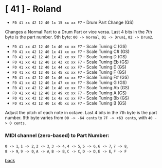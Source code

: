 # [ 41 ] - Roland

- `F0 41 xx 42 12 40 1x 15 xx xx F7` - Drum Part Change (GS)

Changes a Normal Part to a Drum Part or vice versa.
Last 4 bits in the 7th byte is the part number.
9th byte: `00 -> Normal`, `01 -> Drum1`, `02 -> Drum2`.

- `F0 41 xx 42 12 40 1x 40 xx xx F7` - Scale Tuning C (GS)
- `F0 41 xx 42 12 40 1x 41 xx xx F7` - Scale Tuning C# (GS)
- `F0 41 xx 42 12 40 1x 42 xx xx F7` - Scale Tuning D (GS)
- `F0 41 xx 42 12 40 1x 43 xx xx F7` - Scale Tuning Eb (GS)
- `F0 41 xx 42 12 40 1x 44 xx xx F7` - Scale Tuning E (GS)
- `F0 41 xx 42 12 40 1x 45 xx xx F7` - Scale Tuning F (GS)
- `F0 41 xx 42 12 40 1x 46 xx xx F7` - Scale Tuning F# (GS)
- `F0 41 xx 42 12 40 1x 47 xx xx F7` - Scale Tuning G (GS)
- `F0 41 xx 42 12 40 1x 48 xx xx F7` - Scale Tuning Ab (GS)
- `F0 41 xx 42 12 40 1x 49 xx xx F7` - Scale Tuning A (GS)
- `F0 41 xx 42 12 40 1x 4a xx xx F7` - Scale Tuning Bb (GS)
- `F0 41 xx 42 12 40 1x 4b xx xx F7` - Scale Tuning B (GS)

Adjust the pitch of each note in octave. Last 4 bits in the 7th byte is the part number.
9th byte varies from `00 -> -64 cents` to `7F -> +63 cents`, with `40 -> 0 cents`.

### MIDI channel (zero-based) to Part Number:
`0 -> 1`, `1 -> 2`, `2 -> 3`, `3 -> 4`, `4 -> 5`, `5 -> 6`, `6 -> 7`, `7 -> 8`,  
`8 -> 9`, `9 -> 0`, `A -> A`, `B -> B`, `C -> C`, `D -> D`, `E -> E`, `F -> F`
 

[back](README.md)